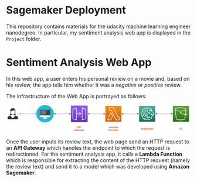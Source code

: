 # Sagemaker Deployment

This repository contains materials for the udacity machine learning engineer nanodegree. In particular, my sentiment analysis web app is displayed in the `Project` folder.

# Sentiment Analysis Web App

In this web app, a user enters his personal review on a movie and, based on his review, the app tells him whether it was a *negative* or *positive* review. 

The infrastructure of the Web App is portrayed as follows: 

![alt text](Img/aws_structure.png)

Once the user inputs its review text, the web page send an HTTP request to an **API Gateway** which handles the endpoint to which the request is redirectioned. For the sentiment analysis app, it calls a **Lambda Function** which is responsible for extracting the content of the HTTP request (namely the review text) and send it to a model which was developed using **Amazon Sagemaker**.


